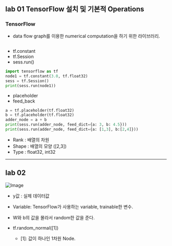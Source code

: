 ## lab 01 TensorFlow 설치 및 기본적 Operations

### TensorFlow
- data flow graph를 이용한 numerical computation을 하기 위한 라이브러리.


##
- tf.constant
- tf.Session
- sess.run()
```py
import tensorflow as tf
node1 = tf.constant(3.0, tf.float32)
sess = tf.Session()
print(sess.run(node1))
```
- placeholder
- feed_back
```py
a = tf.placeholder(tf.float32)
b = tf.placeholder(tf.float32)
adder_node = a + b
print(sess.run(adder_node, feed_dict={a: 3, b: 4.5}))
print(sess.run(adder_node, feed_dict={a: [1,3], b:[2,4]}))
```
- Rank : 배열의 차원
- Shape : 배열의 모양 ([2,3])
- Type : float32, int32

---
## lab 02 

![Image](https://i.imgur.com/1psnmmX.png)
- y값 : 실제 데이터값

- Variable: TensorFlow가 사용하는 variable, trainable한 변수.
- W와 b의 값을 몰라서 random한 값을 준다.
- tf.random_normal([1]) 
    - [1]: 값이 하나인 1차원 Node.
